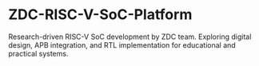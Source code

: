 # ZDC-RISC-V-SoC-Platform
Research-driven RISC-V SoC development by ZDC team. Exploring digital design, APB integration, and RTL implementation for educational and practical systems.
